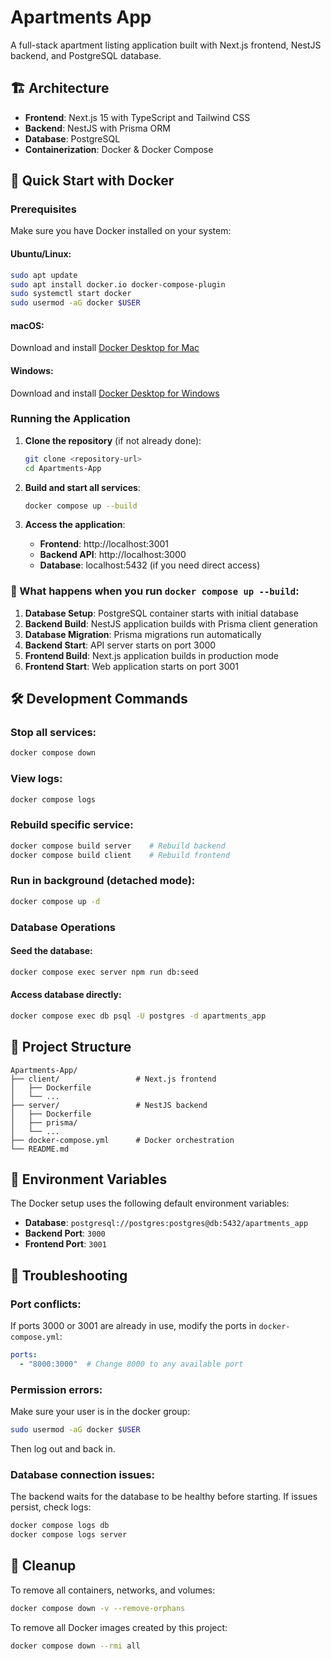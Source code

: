 # Apartments App

A full-stack apartment listing application built with Next.js frontend, NestJS backend, and PostgreSQL database.

## 🏗️ Architecture

- **Frontend**: Next.js 15 with TypeScript and Tailwind CSS
- **Backend**: NestJS with Prisma ORM
- **Database**: PostgreSQL
- **Containerization**: Docker & Docker Compose

## 🚀 Quick Start with Docker

### Prerequisites

Make sure you have Docker installed on your system:

#### Ubuntu/Linux:
```bash
sudo apt update
sudo apt install docker.io docker-compose-plugin
sudo systemctl start docker
sudo usermod -aG docker $USER
```

#### macOS:
Download and install [Docker Desktop for Mac](https://docs.docker.com/desktop/mac/install/)

#### Windows:
Download and install [Docker Desktop for Windows](https://docs.docker.com/desktop/windows/install/)

### Running the Application

1. **Clone the repository** (if not already done):
   ```bash
   git clone <repository-url>
   cd Apartments-App
   ```

2. **Build and start all services**:
   ```bash
   docker compose up --build
   ```

3. **Access the application**:
   - **Frontend**: http://localhost:3001
   - **Backend API**: http://localhost:3000
   - **Database**: localhost:5432 (if you need direct access)

### 🎯 What happens when you run `docker compose up --build`:

1. **Database Setup**: PostgreSQL container starts with initial database
2. **Backend Build**: NestJS application builds with Prisma client generation
3. **Database Migration**: Prisma migrations run automatically
4. **Backend Start**: API server starts on port 3000
5. **Frontend Build**: Next.js application builds in production mode
6. **Frontend Start**: Web application starts on port 3001

## 🛠️ Development Commands

### Stop all services:
```bash
docker compose down
```

### View logs:
```bash
docker compose logs
```

### Rebuild specific service:
```bash
docker compose build server    # Rebuild backend
docker compose build client    # Rebuild frontend
```

### Run in background (detached mode):
```bash
docker compose up -d
```

### Database Operations

#### Seed the database:
```bash
docker compose exec server npm run db:seed
```

#### Access database directly:
```bash
docker compose exec db psql -U postgres -d apartments_app
```

## 📁 Project Structure

```
Apartments-App/
├── client/                 # Next.js frontend
│   ├── Dockerfile
│   └── ...
├── server/                 # NestJS backend
│   ├── Dockerfile
│   ├── prisma/
│   └── ...
├── docker-compose.yml      # Docker orchestration
└── README.md
```

## 🔧 Environment Variables

The Docker setup uses the following default environment variables:

- **Database**: `postgresql://postgres:postgres@db:5432/apartments_app`
- **Backend Port**: `3000`
- **Frontend Port**: `3001`

## 🚨 Troubleshooting

### Port conflicts:
If ports 3000 or 3001 are already in use, modify the ports in `docker-compose.yml`:
```yaml
ports:
  - "8000:3000"  # Change 8000 to any available port
```

### Permission errors:
Make sure your user is in the docker group:
```bash
sudo usermod -aG docker $USER
```
Then log out and back in.

### Database connection issues:
The backend waits for the database to be healthy before starting. If issues persist, check logs:
```bash
docker compose logs db
docker compose logs server
```

## 🧹 Cleanup

To remove all containers, networks, and volumes:
```bash
docker compose down -v --remove-orphans
```

To remove all Docker images created by this project:
```bash
docker compose down --rmi all
```